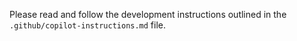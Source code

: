 Please read and follow the development instructions outlined in the `.github/copilot-instructions.md` file.